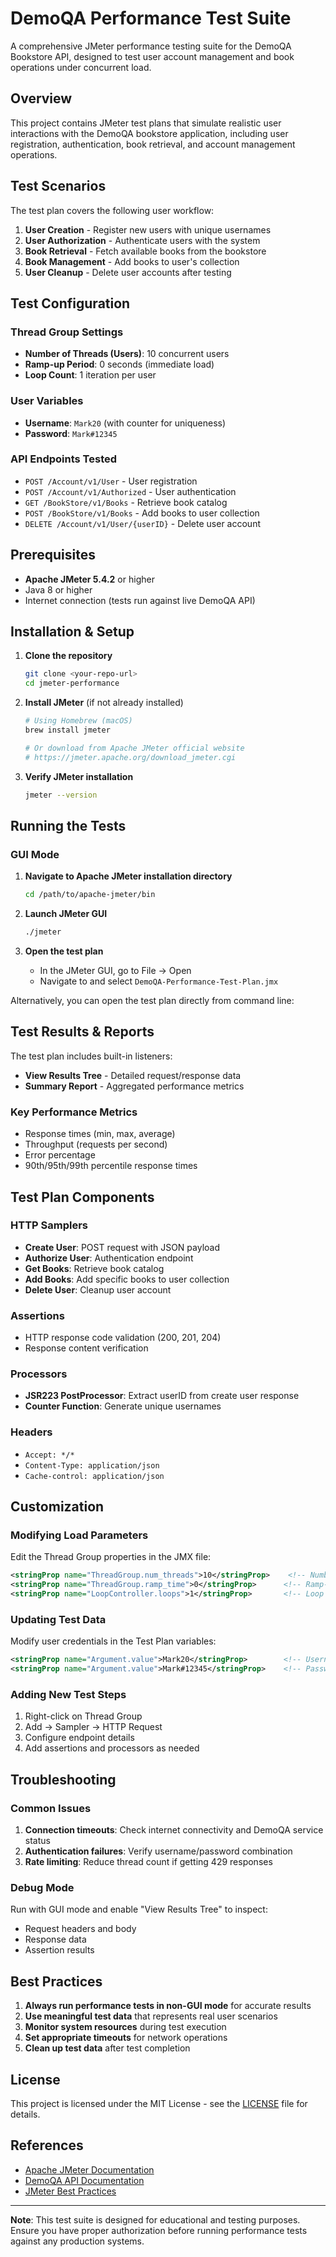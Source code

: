 # DemoQA Performance Test Suite

A comprehensive JMeter performance testing suite for the DemoQA Bookstore API, designed to test user account management and book operations under concurrent load.

## Overview

This project contains JMeter test plans that simulate realistic user interactions with the DemoQA bookstore application, including user registration, authentication, book retrieval, and account management operations.

## Test Scenarios

The test plan covers the following user workflow:

1. **User Creation** - Register new users with unique usernames
2. **User Authorization** - Authenticate users with the system
3. **Book Retrieval** - Fetch available books from the bookstore
4. **Book Management** - Add books to user's collection
5. **User Cleanup** - Delete user accounts after testing

## Test Configuration

### Thread Group Settings
- **Number of Threads (Users)**: 10 concurrent users
- **Ramp-up Period**: 0 seconds (immediate load)
- **Loop Count**: 1 iteration per user

### User Variables
- **Username**: `Mark20` (with counter for uniqueness)
- **Password**: `Mark#12345`

### API Endpoints Tested
- `POST /Account/v1/User` - User registration
- `POST /Account/v1/Authorized` - User authentication
- `GET /BookStore/v1/Books` - Retrieve book catalog
- `POST /BookStore/v1/Books` - Add books to user collection
- `DELETE /Account/v1/User/{userID}` - Delete user account

## Prerequisites

- **Apache JMeter 5.4.2** or higher
- Java 8 or higher
- Internet connection (tests run against live DemoQA API)

## Installation & Setup

1. **Clone the repository**
   ```bash
   git clone <your-repo-url>
   cd jmeter-performance
   ```

2. **Install JMeter** (if not already installed)
   ```bash
   # Using Homebrew (macOS)
   brew install jmeter
   
   # Or download from Apache JMeter official website
   # https://jmeter.apache.org/download_jmeter.cgi
   ```

3. **Verify JMeter installation**
   ```bash
   jmeter --version
   ```

## Running the Tests

### GUI Mode 

1. **Navigate to Apache JMeter installation directory**
   ```bash
   cd /path/to/apache-jmeter/bin
   ```

2. **Launch JMeter GUI**
   ```bash
   ./jmeter
   ```

3. **Open the test plan**
   - In the JMeter GUI, go to File → Open
   - Navigate to and select `DemoQA-Performance-Test-Plan.jmx`

Alternatively, you can open the test plan directly from command line:

## Test Results & Reports

The test plan includes built-in listeners:
- **View Results Tree** - Detailed request/response data
- **Summary Report** - Aggregated performance metrics

### Key Performance Metrics
- Response times (min, max, average)
- Throughput (requests per second)
- Error percentage
- 90th/95th/99th percentile response times

## Test Plan Components

### HTTP Samplers
- **Create User**: POST request with JSON payload
- **Authorize User**: Authentication endpoint
- **Get Books**: Retrieve book catalog
- **Add Books**: Add specific books to user collection
- **Delete User**: Cleanup user account

### Assertions
- HTTP response code validation (200, 201, 204)
- Response content verification

### Processors
- **JSR223 PostProcessor**: Extract userID from create user response
- **Counter Function**: Generate unique usernames

### Headers
- `Accept: */*`
- `Content-Type: application/json`
- `Cache-control: application/json`

## Customization

### Modifying Load Parameters
Edit the Thread Group properties in the JMX file:
```xml
<stringProp name="ThreadGroup.num_threads">10</stringProp>    <!-- Number of users -->
<stringProp name="ThreadGroup.ramp_time">0</stringProp>      <!-- Ramp-up time -->
<stringProp name="LoopController.loops">1</stringProp>       <!-- Loop count -->
```

### Updating Test Data
Modify user credentials in the Test Plan variables:
```xml
<stringProp name="Argument.value">Mark20</stringProp>        <!-- Username -->
<stringProp name="Argument.value">Mark#12345</stringProp>    <!-- Password -->
```

### Adding New Test Steps
1. Right-click on Thread Group
2. Add → Sampler → HTTP Request
3. Configure endpoint details
4. Add assertions and processors as needed

## Troubleshooting

### Common Issues
1. **Connection timeouts**: Check internet connectivity and DemoQA service status
2. **Authentication failures**: Verify username/password combination
3. **Rate limiting**: Reduce thread count if getting 429 responses

### Debug Mode
Run with GUI mode and enable "View Results Tree" to inspect:
- Request headers and body
- Response data
- Assertion results

## Best Practices

1. **Always run performance tests in non-GUI mode** for accurate results
2. **Use meaningful test data** that represents real user scenarios  
3. **Monitor system resources** during test execution
4. **Set appropriate timeouts** for network operations
5. **Clean up test data** after test completion

## License

This project is licensed under the MIT License - see the [LICENSE](LICENSE) file for details.

## References

- [Apache JMeter Documentation](https://jmeter.apache.org/usermanual/index.html)
- [DemoQA API Documentation](https://demoqa.com/)
- [JMeter Best Practices](https://jmeter.apache.org/usermanual/best-practices.html)

---

**Note**: This test suite is designed for educational and testing purposes. Ensure you have proper authorization before running performance tests against any production systems.
